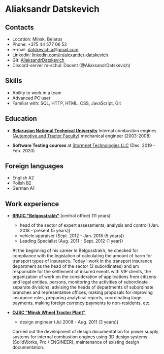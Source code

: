 # Aliaksandr Datskevich

## Contacts

* Location: Minsk, Belarus
* Phone: +375 44 577 06 52
* e-mail: datskevich.a@gmail.com
* Linkedin: [linkedin.com/in/alexander-datskevich](https://www.linkedin.com/in/alexander-datskevich/)
* Git: [AliaksandrDatskevich](https://github.com/AliaksandrDatskevich)
* Discord-server rs-schul: Dacent (@AliaksandrDatskevich)

## Skills

* Ability to work in a team
* Advanced PC user
* Familiar with: SQL, HTTP, HTML, CSS, JavaScript, Git

## Education

* [**Belarusian National Technical University**](https://bntu.by/en)
Internal combustion engines ([Automotive and Tractor Faculty](https://bntu.by/en/faculties/atf))
mechanical engineer (2003-2008)

* **Software Testing courses** at [Stormnet Technologies LLC](https://www.it-courses.by/courses/testirovanie-po/) (Dec. 2019 - Feb. 2020)

## Foreign languages

* English A2
* Polish B2
* German A1

## Work experience

* [**BRUIC "Belgosstrakh"**](https://bgs.by/en/) (central office) (11 years)
   + head of the sector of expert assessments, analysis and control
(Jan. 2018 - present (5 years))
   + vehicle appraiser
(Sept. 2012 - Jan. 2018 (5 years))
   + Leading Specialist
(Aug. 2011 - Sept. 2012 (1 year))

   At the beginning of his career in Belgosstrakh, he checked for compliance with the legislation of calculating the amount of harm for transport types of insurance. Today I work in the transport insurance department as the head of the sector (2 subordinates) and am responsible for the settlement of insured events with VIP clients, the organization of work on the consideration of applications from citizens and legal entities. persons, monitoring the activities of subordinate separate divisions, advising the heads of departments of subordinate branches and representative offices, making proposals for improving insurance rules, preparing analytical reports, coordinating large payments, making foreign currency payments to non-residents, etc.

* [**OJSC "Minsk Wheel Tractor Plant"**](https://www.mzkt.by/en/)
   + design engineer
(Jul 2008 - Aug. 2011 (3 years))

   Carried out the development of design documentation for power supply systems for internal combustion engines using 3D design systems (SolidWorks, Pro / ENGINEER), maintenance of existing design documentation.